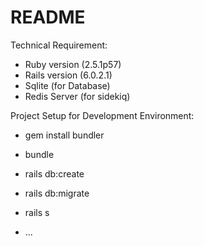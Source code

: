 # README

Technical Requirement:

* Ruby version (2.5.1p57)
* Rails version (6.0.2.1)
* Sqlite (for Database)
* Redis Server (for sidekiq)


Project Setup for Development Environment:
* gem install bundler
* bundle
* rails db:create
* rails db:migrate
* rails s

* ...
